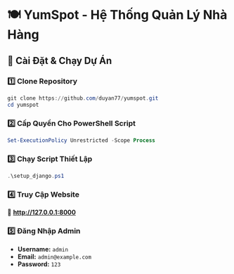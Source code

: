 # 🍽️ YumSpot - Hệ Thống Quản Lý Nhà Hàng  

## 🚀 Cài Đặt & Chạy Dự Án  

### 1️⃣ Clone Repository  
```powershell
git clone https://github.com/duyan77/yumspot.git
cd yumspot
```

### 2️⃣ Cấp Quyền Cho PowerShell Script
```powershell
Set-ExecutionPolicy Unrestricted -Scope Process
```

### 3️⃣ Chạy Script Thiết Lập
```powershell
.\setup_django.ps1
```

### 4️⃣ Truy Cập Website  
🔗 **http://127.0.0.1:8000**

### 5️⃣ Đăng Nhập Admin  
- **Username:** `admin`  
- **Email:** `admin@example.com`  
- **Password:** `123`
